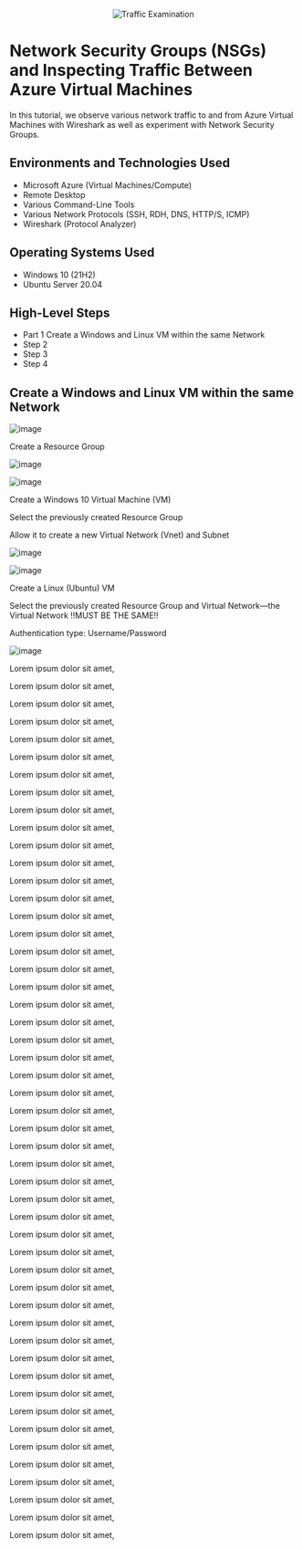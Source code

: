 <p align="center">
<img src="https://i.imgur.com/Ua7udoS.png" alt="Traffic Examination"/>
</p>

<h1>Network Security Groups (NSGs) and Inspecting Traffic Between Azure Virtual Machines</h1>
In this tutorial, we observe various network traffic to and from Azure Virtual Machines with Wireshark as well as experiment with Network Security Groups. <br />

<h2>Environments and Technologies Used</h2>

- Microsoft Azure (Virtual Machines/Compute)
- Remote Desktop
- Various Command-Line Tools
- Various Network Protocols (SSH, RDH, DNS, HTTP/S, ICMP)
- Wireshark (Protocol Analyzer)

<h2>Operating Systems Used </h2>

- Windows 10 (21H2)
- Ubuntu Server 20.04

<h2>High-Level Steps</h2>

- Part 1 Create a Windows and Linux VM within the same Network
- Step 2
- Step 3
- Step 4

<h2>Create a Windows and Linux VM within the same Network</h2>

![image](https://github.com/user-attachments/assets/99266f53-3cd9-405c-abd8-8cca2b3b0ee8)

<p>
Create a Resource Group
</p>

![image](https://github.com/user-attachments/assets/253a32e3-39ba-47ba-8790-a69b873a3740)

![image](https://github.com/user-attachments/assets/152266a7-02f8-4f6d-8cb7-0ab399f0e805)

<p>
Create a Windows 10 Virtual Machine (VM)
  </p>
Select the previously created Resource Group
</p>
Allow it to create a new Virtual Network (Vnet) and Subnet
</p>

![image](https://github.com/user-attachments/assets/53ba0a83-9cdd-4d0c-b009-a68c2bb35466)

![image](https://github.com/user-attachments/assets/ade3caf8-bbd0-4a94-92c6-885087c677db)

<p>
Create a Linux (Ubuntu) VM
  </p>
Select the previously created Resource Group and Virtual Network—the Virtual Network ‼️MUST BE THE SAME‼️
</p>
Authentication type: Username/Password
</p>








![image](https://github.com/user-attachments/assets/dd628ac2-6afa-4613-96d2-98a47715df2e)

<p>
Lorem ipsum dolor sit amet, 
</p>


<p>
Lorem ipsum dolor sit amet, 
</p>


<p>
Lorem ipsum dolor sit amet, 
</p>


<p>
Lorem ipsum dolor sit amet, 
</p>


<p>
Lorem ipsum dolor sit amet, 
</p>


<p>
Lorem ipsum dolor sit amet, 
</p>


<p>
Lorem ipsum dolor sit amet, 
</p>


<p>
Lorem ipsum dolor sit amet, 
</p>


<p>
Lorem ipsum dolor sit amet, 
</p>


<p>
Lorem ipsum dolor sit amet, 
</p>


<p>
Lorem ipsum dolor sit amet, 
</p>


<p>
Lorem ipsum dolor sit amet, 
</p>


<p>
Lorem ipsum dolor sit amet, 
</p>


<p>
Lorem ipsum dolor sit amet, 
</p>


<p>
Lorem ipsum dolor sit amet, 
</p>


<p>
Lorem ipsum dolor sit amet, 
</p>


<p>
Lorem ipsum dolor sit amet, 
</p>


<p>
Lorem ipsum dolor sit amet, 
</p>


<p>
Lorem ipsum dolor sit amet, 
</p>


<p>
Lorem ipsum dolor sit amet, 
</p>


<p>
Lorem ipsum dolor sit amet, 
</p>


<p>
Lorem ipsum dolor sit amet, 
</p>


<p>
Lorem ipsum dolor sit amet, 
</p>


<p>
Lorem ipsum dolor sit amet, 
</p>


<p>
Lorem ipsum dolor sit amet, 
</p>


<p>
Lorem ipsum dolor sit amet, 
</p>


<p>
Lorem ipsum dolor sit amet, 
</p>


<p>
Lorem ipsum dolor sit amet, 
</p>


<p>
Lorem ipsum dolor sit amet, 
</p>


<p>
Lorem ipsum dolor sit amet, 
</p>


<p>
Lorem ipsum dolor sit amet, 
</p>


<p>
Lorem ipsum dolor sit amet, 
</p>


<p>
Lorem ipsum dolor sit amet, 
</p>


<p>
Lorem ipsum dolor sit amet, 
</p>


<p>
Lorem ipsum dolor sit amet, 
</p>


<p>
Lorem ipsum dolor sit amet, 
</p>


<p>
Lorem ipsum dolor sit amet, 
</p>


<p>
Lorem ipsum dolor sit amet, 
</p>


<p>
Lorem ipsum dolor sit amet, 
</p>


<p>
Lorem ipsum dolor sit amet, 
</p>


<p>
Lorem ipsum dolor sit amet, 
</p>


<p>
Lorem ipsum dolor sit amet, 
</p>


<p>
Lorem ipsum dolor sit amet, 
</p>


<p>
Lorem ipsum dolor sit amet, 
</p>


<p>
Lorem ipsum dolor sit amet, 
</p>


<p>
Lorem ipsum dolor sit amet, 
</p>


<p>
Lorem ipsum dolor sit amet, 
</p>


<p>
Lorem ipsum dolor sit amet, 
</p>


<p>
Lorem ipsum dolor sit amet, 
</p>


<p>
Lorem ipsum dolor sit amet, 
</p>
